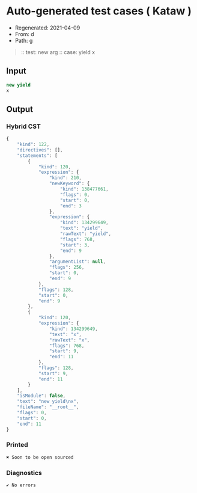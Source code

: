 # Auto-generated test cases ( Kataw )
- Regenerated: 2021-04-09
- From: d
- Path: g
> :: test: new arg
> :: case: yield
>          x
## Input

`````js
new yield
x
`````

## Output

### Hybrid CST

```javascript
{
    "kind": 122,
    "directives": [],
    "statements": [
        {
            "kind": 120,
            "expression": {
                "kind": 210,
                "newKeyword": {
                    "kind": 138477661,
                    "flags": 0,
                    "start": 0,
                    "end": 3
                },
                "expression": {
                    "kind": 134299649,
                    "text": "yield",
                    "rawText": "yield",
                    "flags": 768,
                    "start": 3,
                    "end": 9
                },
                "argumentList": null,
                "flags": 256,
                "start": 0,
                "end": 9
            },
            "flags": 128,
            "start": 0,
            "end": 9
        },
        {
            "kind": 120,
            "expression": {
                "kind": 134299649,
                "text": "x",
                "rawText": "x",
                "flags": 768,
                "start": 9,
                "end": 11
            },
            "flags": 128,
            "start": 9,
            "end": 11
        }
    ],
    "isModule": false,
    "text": "new yield\nx",
    "fileName": "__root__",
    "flags": 0,
    "start": 0,
    "end": 11
}
```

### Printed

```javascript
✖ Soon to be open sourced
```

### Diagnostics

```javascript
✔ No errors
```

